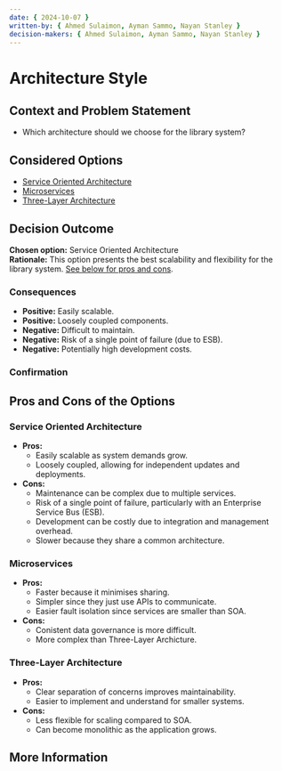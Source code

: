 ```yaml
---
date: { 2024-10-07 }
written-by: { Ahmed Sulaimon, Ayman Sammo, Nayan Stanley }
decision-makers: { Ahmed Sulaimon, Ayman Sammo, Nayan Stanley }
---
```


# Architecture Style

## Context and Problem Statement

- Which architecture should we choose for the library system?

## Considered Options

- [Service Oriented Architecture](#service-oriented-architecture)
- [Microservices](#microservices)
- [Three-Layer Architecture](#three-layer-architecture)

## Decision Outcome

**Chosen option:** Service Oriented Architecture  
**Rationale:** This option presents the best scalability and flexibility for the library system. [See below for pros and cons](#pros-cons).

### Consequences

- **Positive:** Easily scalable.
- **Positive:** Loosely coupled components.
- **Negative:** Difficult to maintain.
- **Negative:** Risk of a single point of failure (due to ESB).
- **Negative:** Potentially high development costs.

### Confirmation

<!-- Describe how the implementation will be confirmed. -->

<a name="pros-cons"></a>

## Pros and Cons of the Options

<a name="service-oriented-architecture"></a>

### Service Oriented Architecture

- **Pros:**
  - Easily scalable as system demands grow.
  - Loosely coupled, allowing for independent updates and deployments.
- **Cons:**
  - Maintenance can be complex due to multiple services.
  - Risk of a single point of failure, particularly with an Enterprise Service Bus (ESB).
  - Development can be costly due to integration and management overhead.
  - Slower because they share a common architecture.

<a name="microservices"></a>

### Microservices

- **Pros:**
  - Faster because it minimises sharing.
  - Simpler since they just use APIs to communicate.
  - Easier fault isolation since services are smaller than SOA.
- **Cons:**
  - Conistent data governance is more difficult.
  - More complex than Three-Layer Archicture.

<a name="three-layer-architecture"></a>

### Three-Layer Architecture

- **Pros:**
  - Clear separation of concerns improves maintainability.
  - Easier to implement and understand for smaller systems.
- **Cons:**
  - Less flexible for scaling compared to SOA.
  - Can become monolithic as the application grows.

## More Information

<!-- Additional evidence or team agreement on the decision, links to related resources. -->
